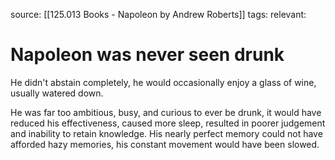 source: [[125.013 Books - Napoleon by Andrew Roberts]]
tags:
relevant:

# Napoleon was never seen drunk

He didn't abstain completely, he would occasionally enjoy a glass of wine, usually watered down. 

He was far too ambitious, busy, and curious to ever be drunk, it would have reduced his effectiveness, caused more sleep, resulted in poorer judgement and inability to retain knowledge. His nearly perfect memory could not have afforded hazy memories, his constant movement would have been slowed.

